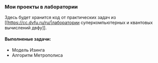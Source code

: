 ### Мои проекты в лаборатории
Здесь будет хранится код от практических задач из [[https://cc.dvfu.ru/ru/|лаборатории суперкомпьютерных и квантовых вычислений двфу]].
#### Выполненые задачи:
- Модель Изинга
- Алгоритм Метрополиса
